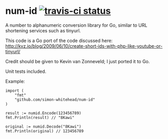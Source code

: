 num-id [![travis-ci status](https://api.travis-ci.org/simon-whitehead/num-id.png)](https://travis-ci.org/simon-whitehead/num-id)
======

A number to alphanumeric conversion library for Go, similar to URL shortening services such as tinyurl.

This code is a Go port of the code discussed here: http://kvz.io/blog/2009/06/10/create-short-ids-with-php-like-youtube-or-tinyurl/

Credit should be given to Kevin van Zonneveld; I just ported it to Go.

Unit tests included.

Example:

    import (
        "fmt"
        "github.com/simon-whitehead/num-id"
    )

    result := numid.Encode(123456789)
    fmt.Println(result) // "8Kawi"

    original := numid.Decode("8Kawi")
    fmt.Println(original) // 123456789


